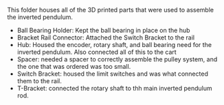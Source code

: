 This folder houses all of the 3D printed parts that were used to assemble the inverted pendulum. 

- Ball Bearing Holder: Kept the ball bearing in place on the hub
- Bracket Rail Connector: Attached the Switch Bracket to the rail
- Hub: Housed the encoder, rotary shaft, and ball bearing need for the inverted pendulum. Also connected all of this to the cart
- Spacer: needed a spacer to correctly assemble the pulley system, and the one that was ordered was too small.
- Switch Bracket: housed the limit switches and was what connected them to the rail.
- T-Bracket: connected the rotary shaft to thh main inverted pendulum rod.
